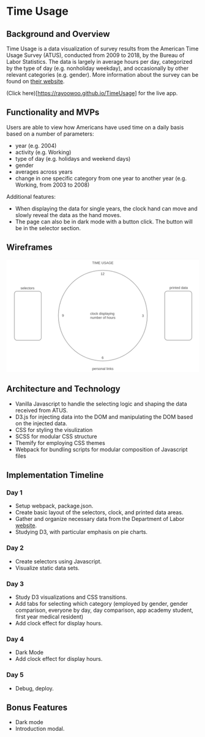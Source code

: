 # Time Usage

## Background and Overview
Time Usage is a data visualization of survey results from the American Time Usage Survey (ATUS), conducted from 2009 to 2018, by the Bureau of Labor Statistics. The data is largely in average hours per day, categorized by the type of day (e.g. nonholiday weekday), and occasionally by other relevant categories (e.g. gender). More information about the survey can be found on [their website](https://www.bls.gov/tus/).

(Click here)[https://rayoowoo.github.io/TimeUsage] for the live app.

## Functionality and MVPs

Users are able to view how Americans have used time on a daily basis based on a number of parameters:
* year (e.g. 2004)
* activity (e.g. Working)
* type of day (e.g. holidays and weekend days)
* gender
* averages across years
* change in one specific category from one year to another year (e.g. Working, from 2003 to 2008)

Additional features:
* When displaying the data for single years, the clock hand can move and slowly reveal the data as the hand moves. 
* The page can also be in dark mode with a button click. The button will be in the selector section. 

## Wireframes
![wireframe](/src/assets/images/time-usage-wireframe.png)

## Architecture and Technology
* Vanilla Javascript to handle the selecting logic and shaping the data received from ATUS.
* D3.js for injecting data into the DOM and manipulating the DOM based on the injected data.
* CSS for styling the visulization
* SCSS for modular CSS structure
* Themify for employing CSS themes
* Webpack for bundling scripts for modular composition of Javascript files

## Implementation Timeline

### Day 1
* Setup webpack, package.json.
* Create basic layout of the selectors, clock, and printed data areas.
* Gather and organize necessary data from the Department of Labor [website](https://www.bls.gov/tus/).
* Studying D3, with particular emphasis on pie charts. 

### Day 2
* Create selectors using Javascript.
* Visualize static data sets.

### Day 3
* Study D3 visualizations and CSS transitions.
* Add tabs for selecting which category (employed by gender, gender comparison, everyone by day, day comparison, app academy student, first year medical resident)
* Add clock effect for display hours.

### Day 4
* Dark Mode
* Add clock effect for display hours.

### Day 5
* Debug, deploy. 

## Bonus Features
* Dark mode
* Introduction modal.